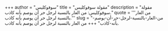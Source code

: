 +++
author = "سوفوكليس"
title = "مقولة سوفوكليس"
description = "مقولة سوفوكليس: من العار بالنسبة لرجل حر أن يوصم بأنه كاذب."
quote = '''من العار بالنسبة لرجل حر أن يوصم بأنه كاذب.'''
slug = "من-العار-بالنسبة-لرجل-حر-أن-يوصم-بأنه-كاذب"
+++
من العار بالنسبة لرجل حر أن يوصم بأنه كاذب.
